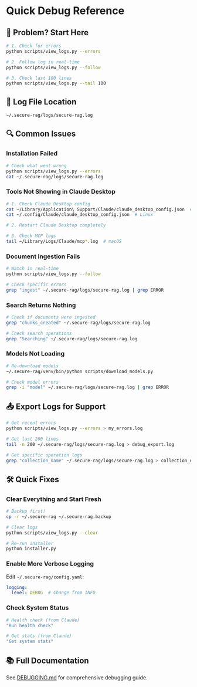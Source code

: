 # Quick Debug Reference

## 🚨 Problem? Start Here

```bash
# 1. Check for errors
python scripts/view_logs.py --errors

# 2. Follow log in real-time
python scripts/view_logs.py --follow

# 3. Check last 100 lines
python scripts/view_logs.py --tail 100
```

## 📍 Log File Location

```
~/.secure-rag/logs/secure-rag.log
```

## 🔍 Common Issues

### Installation Failed
```bash
# Check what went wrong
python scripts/view_logs.py --errors
cat ~/.secure-rag/logs/secure-rag.log
```

### Tools Not Showing in Claude Desktop
```bash
# 1. Check Claude Desktop config
cat ~/Library/Application\ Support/Claude/claude_desktop_config.json  # macOS
cat ~/.config/Claude/claude_desktop_config.json  # Linux

# 2. Restart Claude Desktop completely

# 3. Check MCP logs
tail ~/Library/Logs/Claude/mcp*.log  # macOS
```

### Document Ingestion Fails
```bash
# Watch in real-time
python scripts/view_logs.py --follow

# Check specific errors
grep "ingest" ~/.secure-rag/logs/secure-rag.log | grep ERROR
```

### Search Returns Nothing
```bash
# Check if documents were ingested
grep "chunks_created" ~/.secure-rag/logs/secure-rag.log

# Check search operations
grep "Searching" ~/.secure-rag/logs/secure-rag.log
```

### Models Not Loading
```bash
# Re-download models
~/.secure-rag/venv/bin/python scripts/download_models.py

# Check model errors
grep -i "model" ~/.secure-rag/logs/secure-rag.log | grep ERROR
```

## 📤 Export Logs for Support

```bash
# Get recent errors
python scripts/view_logs.py --errors > my_errors.log

# Get last 200 lines
tail -n 200 ~/.secure-rag/logs/secure-rag.log > debug_export.log

# Get specific operation logs
grep "collection_name" ~/.secure-rag/logs/secure-rag.log > collection_debug.log
```

## 🛠️ Quick Fixes

### Clear Everything and Start Fresh
```bash
# Backup first!
cp -r ~/.secure-rag ~/.secure-rag.backup

# Clear logs
python scripts/view_logs.py --clear

# Re-run installer
python installer.py
```

### Enable More Verbose Logging
Edit `~/.secure-rag/config.yaml`:
```yaml
logging:
  level: DEBUG  # Change from INFO
```

### Check System Status
```bash
# Health check (from Claude)
"Run health check"

# Get stats (from Claude)
"Get system stats"
```

## 📚 Full Documentation

See [DEBUGGING.md](DEBUGGING.md) for comprehensive debugging guide.
